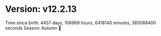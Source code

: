 # Version: v12.2.13
Time since birth: 4457 days, 106969 hours, 6418140 minutes, 385088400 seconds
Season: Autumn 🍁
